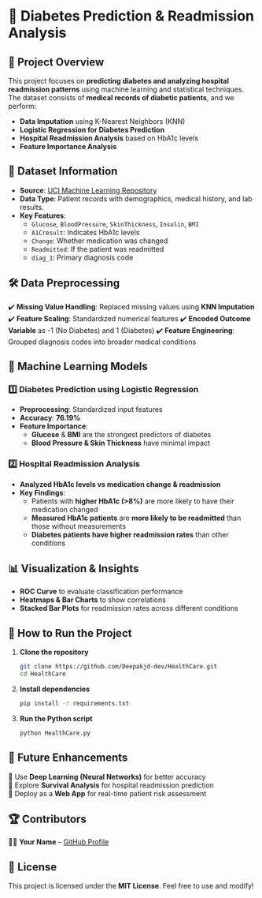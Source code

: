 # 🏥 Diabetes Prediction & Readmission Analysis

## 📌 Project Overview
This project focuses on **predicting diabetes and analyzing hospital readmission patterns** using machine learning and statistical techniques. The dataset consists of **medical records of diabetic patients**, and we perform:
- **Data Imputation** using K-Nearest Neighbors (KNN)
- **Logistic Regression for Diabetes Prediction**
- **Hospital Readmission Analysis** based on HbA1c levels
- **Feature Importance Analysis**

## 📂 Dataset Information
- **Source**: [UCI Machine Learning Repository](https://archive.ics.uci.edu/ml/machine-learning-databases/00296/dataset_diabetes.zip)
- **Data Type**: Patient records with demographics, medical history, and lab results.
- **Key Features**:
  - `Glucose`, `BloodPressure`, `SkinThickness`, `Insulin`, `BMI`
  - `A1Cresult`: Indicates HbA1c levels
  - `Change`: Whether medication was changed
  - `Readmitted`: If the patient was readmitted
  - `diag_1`: Primary diagnosis code

## 🛠️ Data Preprocessing
✔️ **Missing Value Handling**: Replaced missing values using **KNN Imputation**
✔️ **Feature Scaling**: Standardized numerical features
✔️ **Encoded Outcome Variable** as -1 (No Diabetes) and 1 (Diabetes)
✔️ **Feature Engineering**: Grouped diagnosis codes into broader medical conditions

## 🤖 Machine Learning Models
### **1️⃣ Diabetes Prediction using Logistic Regression**
- **Preprocessing**: Standardized input features
- **Accuracy**: **76.19%**
- **Feature Importance**:
  - **Glucose** & **BMI** are the strongest predictors of diabetes
  - **Blood Pressure & Skin Thickness** have minimal impact

### **2️⃣ Hospital Readmission Analysis**
- **Analyzed HbA1c levels vs medication change & readmission**
- **Key Findings**:
  - Patients with **higher HbA1c (>8%)** are more likely to have their medication changed
  - **Measured HbA1c patients** are **more likely to be readmitted** than those without measurements
  - **Diabetes patients have higher readmission rates** than other conditions

## 📊 Visualization & Insights
- **ROC Curve** to evaluate classification performance
- **Heatmaps & Bar Charts** to show correlations
- **Stacked Bar Plots** for readmission rates across different conditions

## 📌 How to Run the Project
1. **Clone the repository**
   ```bash
   git clone https://github.com/Deepakjd-dev/HealthCare.git
   cd HealthCare
   ```
2. **Install dependencies**
   ```bash
   pip install -r requirements.txt
   ```
3. **Run the Python script**
   ```bash
   python HealthCare.py
   ```

## 🚀 Future Enhancements
🔹 Use **Deep Learning (Neural Networks)** for better accuracy  
🔹 Explore **Survival Analysis** for hospital readmission prediction  
🔹 Deploy as a **Web App** for real-time patient risk assessment  

## 🏆 Contributors
👨‍💻 **Your Name** – [GitHub Profile](https://github.com/Deepakjd-dev)

## 📜 License
This project is licensed under the **MIT License**. Feel free to use and modify!
